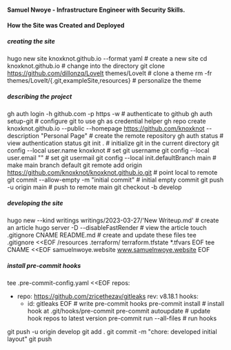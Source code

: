#### Samuel Nwoye - Infrastructure Engineer with Security Skills.
#### How the Site was Created and Deployed
##### creating the site
hugo new site knoxknot.github.io --format yaml  # create a new site
cd knoxknot.github.io # change into the directory
git clone https://github.com/dillonzq/LoveIt themes/LoveIt  # clone a theme
rm -fr themes/LoveIt/{.git,exampleSite,resources}  # personalize the theme

##### describing the project
gh auth login -h github.com -p https -w # authenticate to github
gh auth setup-git # configure git to use gh as credential helper
gh repo create knoxknot.github.io --public --homepage https://github.com/knoxknot --description "Personal Page" # create the remote repository
gh auth status # view authentication status
git init . # initialize git in the current directory
git config --local user.name knoxknot # set git username
git config --local user.email "" # set git usermail
git config --local init.defaultBranch main    # make main branch default
git remote add origin https://github.com/knoxknot/knoxknot.github.io.git # point local to remote
git commit --allow-empty -m "initial commit" # initial empty commit
git push -u origin main # push to remote main
git checkout -b develop

##### developing the site
hugo new --kind writings writings/2023-03-27/'New Writeup.md'  # create an article
hugo server -D --disableFastRender  # view the article
touch .gitignore CNAME README.md   # create and update these files
tee .gitignore <<EOF
/resources
.terraform/
terraform.tfstate
*.tfvars
EOF
tee CNAME <<EOF
samuelnwoye.website
www.samuelnwoye.website
EOF

##### install pre-commit hooks
tee .pre-commit-config.yaml <<EOF
repos:
- repo: https://github.com/zricethezav/gitleaks
  rev: v8.18.1
  hooks:
  - id: gitleaks
EOF # write pre-commit hooks
pre-commit install # install hook at .git/hooks/pre-commit
pre-commit autoupdate # update hook repos to latest version
pre-commit run --all-files # run hooks

git push -u origin develop
git add .
git commit -m "chore: developed initial layout"
git push